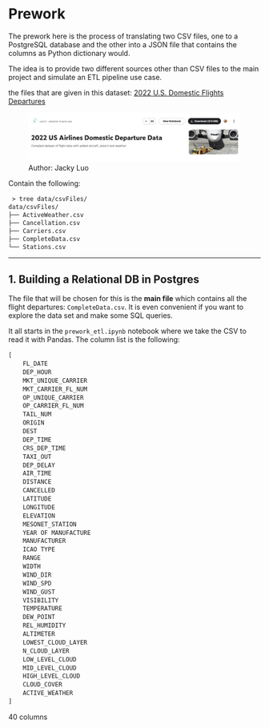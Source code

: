 # Prework
The prework here is the process of translating two CSV files, 
one to a PostgreSQL database and the other into a JSON file that contains the columns as 
Python dictionary would.

The idea is to provide two different sources other than CSV files to the main project and 
simulate an ETL pipeline use case.

the files that are given in this dataset:
[2022 U.S. Domestic Flights Departures](https://www.kaggle.com/datasets/jl8771/2022-us-airlines-domestic-departure-data)

<figure>
    <img src="../img/Screenshot 2023-04-20 at 12.39.04 PM.png"
         alt="Kaggle Dataset Flight Dep.">
    <figcaption>Author: Jacky Luo</figcaption>
</figure>

Contain the following:
```shell
 > tree data/csvFiles/
data/csvFiles/
├── ActiveWeather.csv
├── Cancellation.csv
├── Carriers.csv
├── CompleteData.csv
└── Stations.csv
```
---

## 1. Building a Relational DB in Postgres
The file that will be chosen for this is the **main file** which contains all the flight departures:
`CompleteData.csv`. It is even convenient if you want to explore the data set and make some
SQL queries.

It all starts in the `prework_etl.ipynb` notebook where we take the CSV to read it with Pandas.
The column list is the following:
```python
[
    FL_DATE
    DEP_HOUR
    MKT_UNIQUE_CARRIER
    MKT_CARRIER_FL_NUM
    OP_UNIQUE_CARRIER
    OP_CARRIER_FL_NUM
    TAIL_NUM
    ORIGIN
    DEST
    DEP_TIME
    CRS_DEP_TIME
    TAXI_OUT
    DEP_DELAY
    AIR_TIME
    DISTANCE
    CANCELLED
    LATITUDE
    LONGITUDE
    ELEVATION
    MESONET_STATION
    YEAR OF MANUFACTURE
    MANUFACTURER
    ICAO TYPE
    RANGE
    WIDTH
    WIND_DIR
    WIND_SPD
    WIND_GUST
    VISIBILITY
    TEMPERATURE
    DEW_POINT
    REL_HUMIDITY
    ALTIMETER
    LOWEST_CLOUD_LAYER
    N_CLOUD_LAYER
    LOW_LEVEL_CLOUD
    MID_LEVEL_CLOUD
    HIGH_LEVEL_CLOUD
    CLOUD_COVER
    ACTIVE_WEATHER
]
```
40 columns